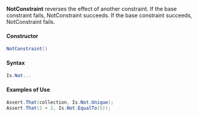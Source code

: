 **NotConstraint** reverses the effect of another constraint. If the base constraint fails, NotConstraint succeeds. If the base constraint succeeds, NotConstraint fails.

#### Constructor

```csharp
NotConstraint()
```

#### Syntax

```csharp
Is.Not...
```

#### Examples of Use

```csharp
Assert.That(collection, Is.Not.Unique);
Assert.That(2 + 2, Is.Not.EqualTo(5));
```
